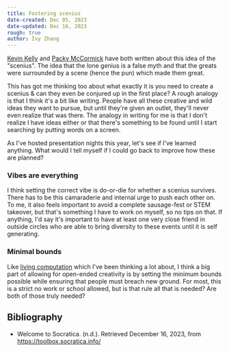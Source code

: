 ```yaml
---
title: Fostering scenius
date-created: Dec 05, 2023
date-updated: Dec 16, 2023
rough: true 
author: Ivy Zhang
---
```


[Kevin Kelly](https://kk.org/thetechnium/scenius-or-comm/) and [Packy McCormick](https://www.packym.com/blog/conjuring-scenius) have both written about this idea of the "scenius". The idea that the lone genius is a false myth and that the greats were surrounded by a scene (hence the pun) which made them great.

This has got me thinking too about what exactly it is you need to create a scenius & can they even be conjured up in the first place? A rough analogy is that I think it's a bit like writing. People have all these creative and wild ideas they want to pursue, but until they're given an outlet, they'll never even realize that was there. The analogy in writing for me is that I don't realize I have ideas either or that there's something to be found until I start searching by putting words on a screen.

As I've hosted presentation nights this year, let's see if I've learned anything. What would I tell myself if I could go back to improve how these are planned?

### Vibes are everything

I think setting the correct vibe is do-or-die for whether a scenius survives. There has to be this camaraderie and internal urge to push each other on. To me, it also feels important to avoid a complete sausage-fest or STEM takeover, but that's something I have to work on myself, so no tips on that. If anything, I'd say it's important to have at least one very close friend in outside circles who are able to bring diversity to these events until it is self generating.

### Minimal bounds

Like [living computation](living-computation) which I've been thinking a lot about, I think a big part of allowing for open-ended creativity is by setting the minimum bounds possible while ensuring that people must breach new ground. For most, this is a strict no work or school allowed, but is that rule all that is needed? Are both of those truly needed?

## Bibliography

- Welcome to Socratica. (n.d.). Retrieved December 16, 2023, from https://toolbox.socratica.info/
